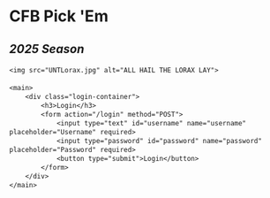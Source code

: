 <head>
    <meta charset="UTF-8">
    <meta name="viewport" content="width=device-width, initial-scale=1.0">
    <title>CFB Pick 'Em</title>
    <link rel="stylesheet" href="LoginStyle.css">
</head>
<body>
    <h1>CFB Pick 'Em</h1>
  <h2><em>2025 Season</em></h2>

    <img src="UNTLorax.jpg" alt="ALL HAIL THE LORAX LAY">

    <main>
        <div class="login-container">
            <h3>Login</h3>
            <form action="/login" method="POST">
                <input type="text" id="username" name="username" placeholder="Username" required>
                <input type="password" id="password" name="password" placeholder="Password" required>
                <button type="submit">Login</button>
            </form>
        </div>
    </main>
</body>
</html>
